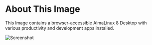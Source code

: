 # About This Image

This Image contains a browser-accessible AlmaLinux 8 Desktop with various productivity and development apps installed.

![Screenshot][Image_Screenshot]

[Image_Screenshot]: https://info.kasmweb.com/hubfs/dockerhub/image-screenshots/alamalinux-8-desktop.png "Image Screenshot"
